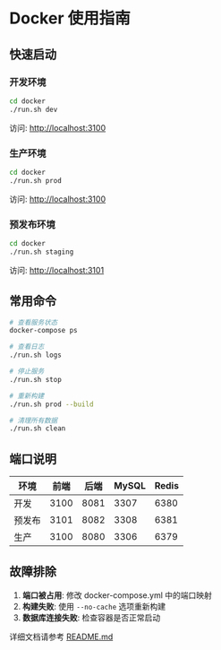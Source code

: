# Docker 使用指南

## 快速启动

### 开发环境

```bash
cd docker
./run.sh dev
```

访问: <http://localhost:3100>

### 生产环境

```bash
cd docker
./run.sh prod
```

访问: <http://localhost:3100>

### 预发布环境

```bash
cd docker
./run.sh staging
```

访问: <http://localhost:3101>

## 常用命令

```bash
# 查看服务状态
docker-compose ps

# 查看日志
./run.sh logs

# 停止服务
./run.sh stop

# 重新构建
./run.sh prod --build

# 清理所有数据
./run.sh clean
```

## 端口说明

| 环境 | 前端 | 后端 | MySQL | Redis |
|------|------|------|-------|-------|
| 开发 | 3100 | 8081 | 3307  | 6380  |
| 预发布 | 3101 | 8082 | 3308  | 6381  |
| 生产 | 3100 | 8080 | 3306  | 6379  |

## 故障排除

1. **端口被占用**: 修改 docker-compose.yml 中的端口映射
2. **构建失败**: 使用 `--no-cache` 选项重新构建
3. **数据库连接失败**: 检查容器是否正常启动

详细文档请参考 [README.md](./README.md)
